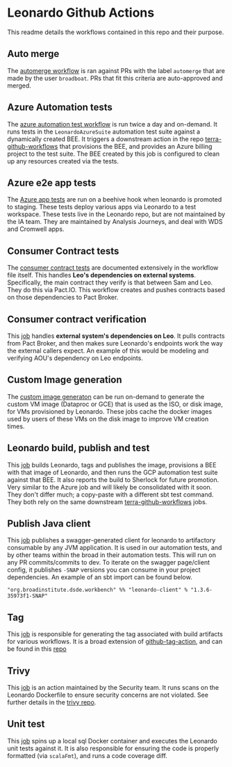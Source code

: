 # Leonardo Github Actions

This readme details the workflows contained in this repo and their purpose. 

## Auto merge
The [automerge workflow](workflows/automerge.yml) is ran against PRs with the label `automerge` that are made by the user `broadboat`. PRs that fit this criteria are auto-approved and merged.

## Azure Automation tests
The [azure automation test workflow](workflows/azure_automation_test.yml) is run twice a day and on-demand. It runs tests in the `LeonardoAzureSuite` automation test suite against a dynamically created BEE. 
It triggers a downstream action in the repo [terra-github-workflows](https://github.com/broadinstitute/terra-github-workflows) that provisions the BEE, and provides an Azure billing project to the test suite. The BEE created by this job is configured to clean up any resources created via the tests.

## Azure e2e app tests
The [Azure app tests](workflows/azure_e2e_release_promotion_tests.yml) are run on a beehive hook when leonardo is promoted to staging. These tests deploy various apps via Leonardo to a test workspace. These tests live in the Leonardo repo, but are not maintained by the IA team. They are maintained by Analysis Journeys, and deal with WDS and Cromwell apps.

## Consumer Contract tests
The [consumer contract tests](workflows/consumer_contract_tests.yml) are documented extensively in the workflow file itself. This handles **Leo's dependencies on external systems**.
Specifically, the main contract they verify is that between Sam and Leo. They do this via Pact.IO. This workflow creates and pushes contracts based on those dependencies to Pact Broker.

## Consumer contract verification
This [job](workflows/verify_consumer_contracts.yml) handles **external system's dependencies on Leo**. It pulls contracts from Pact Broker, and then makes sure Leonardo's endpoints work the way the external callers expect.
An example of this would be modeling and verifying AOU's dependency on Leo endpoints.

## Custom Image generation
The [custom image generaton](workflows/custom_image_generation.yml) can be run on-demand to generate the custom VM image (Dataproc or GCE) that is used as the ISO, or disk image, for VMs provisioned by Leonardo. These jobs cache the docker images used by users of these VMs on the disk image to improve VM creation times.

## Leonardo build, publish and test
This [job](workflows/leo-build-tag-publish-and-run-tests.yml) builds Leonardo, tags and publishes the image, provisions a BEE with that image of Leonardo, and then runs the GCP automation test suite against that BEE. It also reports the build to Sherlock for future promotion. 
Very similar to the Azure job and will likely be consolidated with it soon. They don't differ much; a copy-paste with a different sbt test command. They both rely on the same downstream [terra-github-workflows](https://github.com/broadinstitute/terra-github-workflows) jobs.

## Publish Java client
This [job](workflows/publish_java_client.yml) publishes a swagger-generated client for leonardo to artifactory consumable by any JVM application. It is used in our automation tests, and by other teams within the broad in their automation tests. 
This will run on any PR commits/commits to dev. To iterate on the swagger page/client config, it publishes `-SNAP` versions you can consume in your project dependencies. An example of an sbt import can be found below.
```
"org.broadinstitute.dsde.workbench" %% "leonardo-client" % "1.3.6-35973f1-SNAP"
```

## Tag
This [job](workflows/tag.yml) is responsible for generating the tag associated with build artifacts for various workflows. It is a broad extension of [github-tag-action](github-tag-action), and can be found in this [repo](https://github.com/DataBiosphere/github-actions/tree/master/actions/bumper) 

## Trivy
This [job](workflows/trivy.yml) is an action maintained by the Security team. It runs scans on the Leonardo Dockerfile to ensure security concerns are not violated. See further details in the [trivy repo](https://github.com/broadinstitute/dsp-appsec-trivy-action).

## Unit test
This [job](workflows/unit_test.yml) spins up a local sql Docker container and executes the Leonardo unit tests against it. It is also responsible for ensuring the code is properly formatted (via `scalaFmt`), and runs a code coverage diff.
